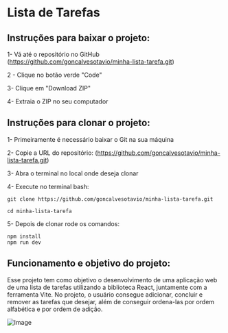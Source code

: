 # Lista de Tarefas

## Instruções para baixar o projeto:
1- Vá até o repositório no GitHub (https://github.com/goncalvesotavio/minha-lista-tarefa.git)

2 - Clique no botão verde "Code"

3- Clique em "Download ZIP"

4- Extraia o ZIP no seu computador

## Instruções para clonar o projeto:

1- Primeiramente é necessário baixar o Git na sua máquina

2- Copie a URL do repositório: (https://github.com/goncalvesotavio/minha-lista-tarefa.git)

3- Abra o terminal no local onde deseja clonar

4- Execute no terminal bash: 

    git clone https://github.com/goncalvesotavio/minha-lista-tarefa.git

    cd minha-lista-tarefa

5- Depois de clonar rode os comandos:

    npm install     
    npm run dev     
## Funcionamento e objetivo do projeto:
Esse projeto tem como objetivo o desenvolvimento de uma aplicação web de uma lista de tarefas utilizando a biblioteca React, juntamente com a ferramenta Vite. No projeto, o usuário consegue adicionar, concluir e remover as tarefas que desejar, além de conseguir ordena-las por ordem alfabética e por ordem de adição.

![Image](https://github.com/user-attachments/assets/aa2ed43a-8620-48b9-87f7-687dd57f47ec)
